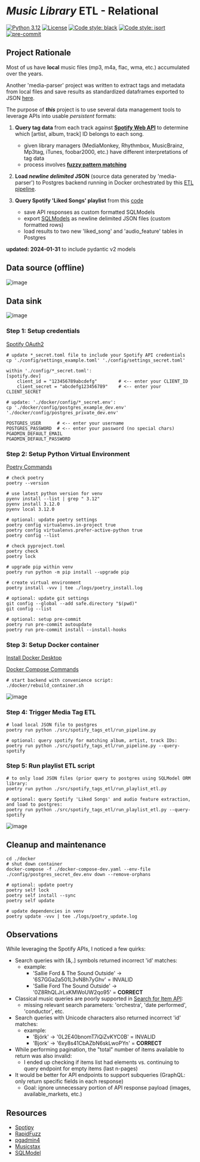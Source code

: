# *Music Library* ETL - Relational

[![Python 3.12](https://img.shields.io/badge/python-3.12-blue.svg)](https://www.python.org/downloads/release/python-312/)
[![License](https://img.shields.io/badge/license-MIT-blue.svg)](https://opensource.org/licenses/MIT)
[![Code style: black](https://img.shields.io/badge/code%20style-black-000000.svg)](https://github.com/psf/black)
[![Code style: isort](https://img.shields.io/badge/%20imports-isort-%231674b1)](https://pycqa.github.io/isort/)
[![pre-commit](https://img.shields.io/badge/pre--commit-enabled-blue?logo=pre-commit&logoColor=white)](https://github.com/pre-commit/pre-commit)

## Project Rationale
Most of us have **local** music files (mp3, m4a, flac, wma, etc.) accumulated over the years.

Another 'media-parser' project was written to extract tags and metadata from local files and save results as standardized dataframes exported to JSON [here](./data/local_media_extract.json).

The purpose of **_this_** project is to use several data management tools to leverage APIs into usable *persistent* formats:
1) **Query tag data** from each track against **[Spotify Web API](https://developer.spotify.com/documentation/web-api/reference/get-users-saved-tracks)** to determine which [artist, album, track] ID belongs to each song.
   * given library managers (MediaMonkey, Rhythmbox, MusicBrainz, Mp3tag, iTunes, foobar2000, etc.) have different interpretations of tag data
   * process involves **[fuzzy pattern matching](https://github.com/maxbachmann/rapidfuzz)**

2) **Load *newline delimited* JSON** (source data generated by 'media-parser') to Postgres backend running in Docker orchestrated by this [ETL pipeline](./src/spotify_tags_etl/run_pipeline.py).

3) **Query Spotify 'Liked Songs' playlist** from this [code](./src/spotify_tags_etl/run_playlist_etl.py)
   * save API responses as custom formatted SQLModels
   * export [SQLModels](./src/spotify_tags_etl/sql/models.py) as newline delimited JSON files (custom formatted rows)
   * load results to two new 'liked_song' and 'audio_feature' tables in Postgres

**updated: 2024-01-31** to include pydantic v2 models

## Data source (offline)
![image](./img/local_media_extract.png)

## Data sink
![image](./img/datagrip_tables.png)


### Step 1: Setup credentials
[Spotify OAuth2](https://developer.spotify.com/documentation/general/guides/authorization/)
```
# update *_secret.toml file to include your Spotify API credentials
cp './config/settings_example.toml' './config/settings_secret.toml'

within './config/*_secret.toml':
[spotify.dev]
    client_id = "123456789abcdefg"        # <-- enter your CLIENT_ID
    client_secret = "abcdefg123456789"    # <-- enter your CLIENT_SECRET

# update: './docker/config/*_secret.env':
cp './docker/config/postgres_example_dev.env' './docker/config/postgres_private_dev.env'

POSTGRES_USER      # <-- enter your username
POSTGRES_PASSWORD  # <-- enter your password (no special chars)
PGADMIN_DEFAULT_EMAIL
PGADMIN_DEFAULT_PASSWORD
```

### Step 2: Setup Python Virtual Environment
[Poetry Commands](https://python-poetry.org/docs/cli/)
```
# check poetry
poetry --version

# use latest python version for venv
pyenv install --list | grep " 3.12"
pyenv install 3.12.0
pyenv local 3.12.0

# optional: update poetry settings
poetry config virtualenvs.in-project true
poetry config virtualenvs.prefer-active-python true
poetry config --list

# check pyproject.toml
poetry check
poetry lock

# upgrade pip within venv
poetry run python -m pip install --upgrade pip

# create virtual environment
poetry install -vvv | tee ./logs/poetry_install.log

# optional: update git settings
git config --global --add safe.directory "$(pwd)"
git config --list

# optional: setup pre-commit
poetry run pre-commit autoupdate
poetry run pre-commit install --install-hooks
```

### Step 3: Setup Docker container
[Install Docker Desktop](https://www.docker.com/products/docker-desktop)

[Docker Compose Commands](https://docs.docker.com/engine/reference/commandline/compose/)
```
# start backend with convenience script:
./docker/rebuild_container.sh
```
![image](./img/docker_desktop.png)

### Step 4: Trigger Media Tag ETL
```
# load local JSON file to postgres
poetry run python ./src/spotify_tags_etl/run_pipeline.py

# optional: query spotify for matching album, artist, track IDs:
poetry run python ./src/spotify_tags_etl/run_pipeline.py --query-spotify
```

### Step 5: Run playlist ETL script
```
# to only load JSON files (prior query to postgres using SQLModel ORM library:
poetry run python ./src/spotify_tags_etl/run_playlist_etl.py

# optional: query Spotify 'Liked Songs' and audio feature extraction, and load to postgres:
poetry run python ./src/spotify_tags_etl/run_playlist_etl.py --query-spotify
```

![image](./img/tqdm_status.png)


## Cleanup and maintenance
```
cd ./docker
# shut down container
docker-compose -f ./docker-compose-dev.yaml --env-file ./config/postgres_secret_dev.env down --remove-orphans

# optional: update poetry
poetry self lock
poetry self install --sync
poetry self update

# update dependencies in venv
poetry update -vvv | tee ./logs/poetry_update.log
```

## Observations
While leveraging the Spotify APIs, I noticed a few quirks:
* Search queries with [&,.] symbols returned incorrect 'id' matches:
  * example:
    * 'Sallie Ford & The Sound Outside' -> '6S7GGa2a501L3vN8h7yGhv' = INVALID
    * 'Sallie Ford The Sound Outside' -> '0Z8RhQLJrLxKMWoUW2qo95' = **CORRECT**
* Classical music queries are poorly supported in [Search for Item API](https://developer.spotify.com/documentation/web-api/reference/search):
  * missing relevant search parameters: 'orchestra', 'date performed', 'conductor', etc.
* Search queries with Unicode characters also returned incorrect 'id' matches:
  * example:
    * 'Björk' -> '0L2E40bnomT7iQiZvKYC0B' = INVALID
    * 'Bjork' -> '6xy8s41CbAZbN6skLwoPYn' = **CORRECT**
* While performing pagination, the "total" number of items available to return was also invalid:
  * I ended up checking if items list had elements vs. continuing to query endpoint for empty items (last n-pages)
* It would be better for API endpoints to support subqueries (GraphQL: only return specific fields in each response)
  * Goal: ignore unnecessary portion of API response payload (images, available_markets, etc.)


## Resources
* [Spotipy](https://spotipy.readthedocs.io)
* [RapidFuzz](https://github.com/maxbachmann/rapidfuzz)
* [pgadmin4](https://www.pgadmin.org/docs/pgadmin4/latest/container_deployment.html)
* [Musicstax](https://musicstax.com/search)
* [SQLModel](https://sqlmodel.tiangolo.com/)
